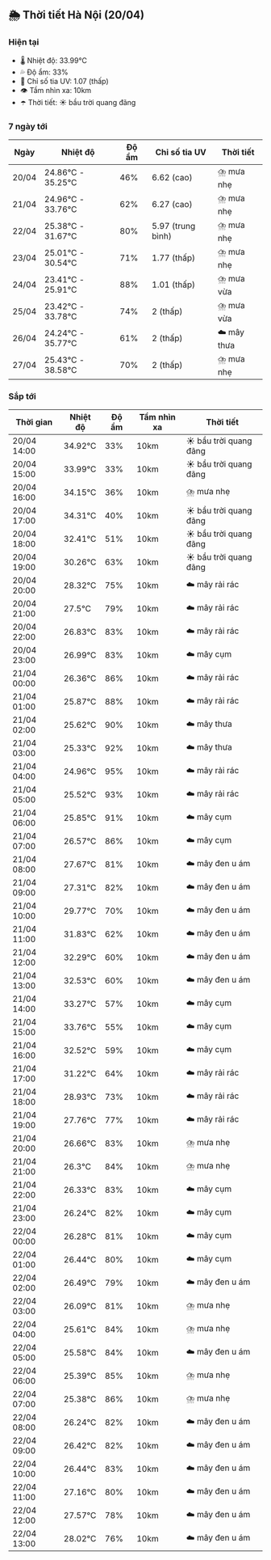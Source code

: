 ## 🌦️ Thời tiết Hà Nội (20/04)

### Hiện tại

- 🌡️ Nhiệt độ: 33.99℃
- 💦 Độ ẩm: 33%
- 🌟 Chỉ số tia UV: 1.07 (thấp)
- 👁️ Tầm nhìn xa: 10km
- ☂️ Thời tiết: ☀️ bầu trời quang đãng

### 7 ngày tới

| Ngày | Nhiệt độ | Độ ẩm | Chỉ số tia UV | Thời tiết |
| --- | --- | --- | --- | --- |
| 20/04 | 24.86℃ - 35.25℃ | 46% | 6.62 (cao) | ⛈️ mưa nhẹ |
| 21/04 | 24.96℃ - 33.76℃ | 62% | 6.27 (cao) | ⛈️ mưa nhẹ |
| 22/04 | 25.38℃ - 31.67℃ | 80% | 5.97 (trung bình) | ⛈️ mưa nhẹ |
| 23/04 | 25.01℃ - 30.54℃ | 71% | 1.77 (thấp) | ⛈️ mưa nhẹ |
| 24/04 | 23.41℃ - 25.91℃ | 88% | 1.01 (thấp) | ⛈️ mưa vừa |
| 25/04 | 23.42℃ - 33.78℃ | 74% | 2 (thấp) | ⛈️ mưa vừa |
| 26/04 | 24.24℃ - 35.77℃ | 61% | 2 (thấp) | ☁️ mây thưa |
| 27/04 | 25.43℃ - 38.58℃ | 70% | 2 (thấp) | ⛈️ mưa nhẹ |

### Sắp tới

| Thời gian | Nhiệt độ | Độ ẩm | Tầm nhìn xa | Thời tiết |
| --- | --- | --- | --- | --- |
| 20/04 14:00 | 34.92℃ | 33% | 10km | ☀️ bầu trời quang đãng |
| 20/04 15:00 | 33.99℃ | 33% | 10km | ☀️ bầu trời quang đãng |
| 20/04 16:00 | 34.15℃ | 36% | 10km | ⛈️ mưa nhẹ |
| 20/04 17:00 | 34.31℃ | 40% | 10km | ☀️ bầu trời quang đãng |
| 20/04 18:00 | 32.41℃ | 51% | 10km | ☀️ bầu trời quang đãng |
| 20/04 19:00 | 30.26℃ | 63% | 10km | ☀️ bầu trời quang đãng |
| 20/04 20:00 | 28.32℃ | 75% | 10km | ☁️ mây rải rác |
| 20/04 21:00 | 27.5℃ | 79% | 10km | ☁️ mây rải rác |
| 20/04 22:00 | 26.83℃ | 83% | 10km | ☁️ mây rải rác |
| 20/04 23:00 | 26.99℃ | 83% | 10km | ☁️ mây cụm |
| 21/04 00:00 | 26.36℃ | 86% | 10km | ☁️ mây rải rác |
| 21/04 01:00 | 25.87℃ | 88% | 10km | ☁️ mây rải rác |
| 21/04 02:00 | 25.62℃ | 90% | 10km | ☁️ mây thưa |
| 21/04 03:00 | 25.33℃ | 92% | 10km | ☁️ mây thưa |
| 21/04 04:00 | 24.96℃ | 95% | 10km | ☁️ mây rải rác |
| 21/04 05:00 | 25.52℃ | 93% | 10km | ☁️ mây rải rác |
| 21/04 06:00 | 25.85℃ | 91% | 10km | ☁️ mây cụm |
| 21/04 07:00 | 26.57℃ | 86% | 10km | ☁️ mây cụm |
| 21/04 08:00 | 27.67℃ | 81% | 10km | ☁️ mây đen u ám |
| 21/04 09:00 | 27.31℃ | 82% | 10km | ☁️ mây đen u ám |
| 21/04 10:00 | 29.77℃ | 70% | 10km | ☁️ mây đen u ám |
| 21/04 11:00 | 31.83℃ | 62% | 10km | ☁️ mây đen u ám |
| 21/04 12:00 | 32.29℃ | 60% | 10km | ☁️ mây đen u ám |
| 21/04 13:00 | 32.53℃ | 60% | 10km | ☁️ mây đen u ám |
| 21/04 14:00 | 33.27℃ | 57% | 10km | ☁️ mây cụm |
| 21/04 15:00 | 33.76℃ | 55% | 10km | ☁️ mây cụm |
| 21/04 16:00 | 32.52℃ | 59% | 10km | ☁️ mây cụm |
| 21/04 17:00 | 31.22℃ | 64% | 10km | ☁️ mây rải rác |
| 21/04 18:00 | 28.93℃ | 73% | 10km | ☁️ mây rải rác |
| 21/04 19:00 | 27.76℃ | 77% | 10km | ☁️ mây rải rác |
| 21/04 20:00 | 26.66℃ | 83% | 10km | ⛈️ mưa nhẹ |
| 21/04 21:00 | 26.3℃ | 84% | 10km | ⛈️ mưa nhẹ |
| 21/04 22:00 | 26.33℃ | 83% | 10km | ☁️ mây cụm |
| 21/04 23:00 | 26.24℃ | 82% | 10km | ☁️ mây cụm |
| 22/04 00:00 | 26.28℃ | 81% | 10km | ☁️ mây cụm |
| 22/04 01:00 | 26.44℃ | 80% | 10km | ☁️ mây cụm |
| 22/04 02:00 | 26.49℃ | 79% | 10km | ☁️ mây đen u ám |
| 22/04 03:00 | 26.09℃ | 81% | 10km | ⛈️ mưa nhẹ |
| 22/04 04:00 | 25.61℃ | 84% | 10km | ⛈️ mưa nhẹ |
| 22/04 05:00 | 25.58℃ | 84% | 10km | ☁️ mây đen u ám |
| 22/04 06:00 | 25.39℃ | 85% | 10km | ⛈️ mưa nhẹ |
| 22/04 07:00 | 25.38℃ | 86% | 10km | ⛈️ mưa nhẹ |
| 22/04 08:00 | 26.24℃ | 82% | 10km | ☁️ mây đen u ám |
| 22/04 09:00 | 26.42℃ | 82% | 10km | ☁️ mây đen u ám |
| 22/04 10:00 | 26.44℃ | 83% | 10km | ☁️ mây đen u ám |
| 22/04 11:00 | 27.16℃ | 80% | 10km | ☁️ mây đen u ám |
| 22/04 12:00 | 27.57℃ | 78% | 10km | ☁️ mây đen u ám |
| 22/04 13:00 | 28.02℃ | 76% | 10km | ☁️ mây đen u ám |

